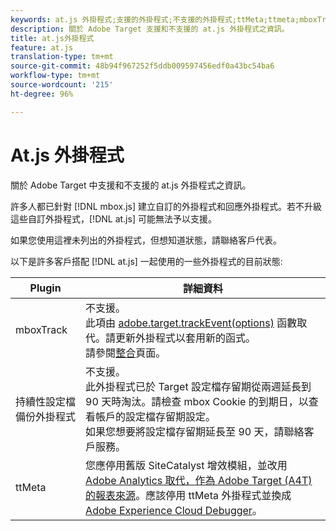 ```yaml
---
keywords: at.js 外掛程式;支援的外掛程式;不支援的外掛程式;ttMeta;ttmeta;mboxTrack
description: 關於 Adobe Target 支援和不支援的 at.js 外掛程式之資訊。
title: at.js外掛程式
feature: at.js
translation-type: tm+mt
source-git-commit: 48b94f967252f5ddb009597456edf0a43bc54ba6
workflow-type: tm+mt
source-wordcount: '215'
ht-degree: 96%

---
```



# At.js 外掛程式

關於 Adobe Target 中支援和不支援的 at.js 外掛程式之資訊。

許多人都已針對 [!DNL mbox.js] 建立自訂的外掛程式和回應外掛程式。若不升級這些自訂外掛程式，[!DNL at.js] 可能無法予以支援。

如果您使用這裡未列出的外掛程式，但想知道狀態，請聯絡客戶代表。

以下是許多客戶搭配 [!DNL at.js] 一起使用的一些外掛程式的目前狀態:

| Plugin | 詳細資料 |
|--- |--- |
| mboxTrack | 不支援。<br>此項由 [adobe.target.trackEvent(options)](/help/c-implementing-target/c-implementing-target-for-client-side-web/adobe-target-trackevent.md) 函數取代。請更新外掛程式以套用新的函式。<br>請參閱[整合](/help/c-implementing-target/c-implementing-target-for-client-side-web/c-how-atjs-works/target-atjs-integrations.md)頁面。 |
| 持續性設定檔備份外掛程式 | 不支援。<br>此外掛程式已於 Target 設定檔存留期從兩週延長到 90 天時淘汰。請檢查 mbox Cookie 的到期日，以查看帳戶的設定檔存留期設定。<br>如果您想要將設定檔存留期延長至 90 天，請聯絡客戶服務。 |
| ttMeta | 您應停用舊版 SiteCatalyst 增效模組，並改用[ Adobe Analytics 取代，作為 Adobe Target (A4T) 的報表來源](/help/c-integrating-target-with-mac/a4t/a4t.md)。應該停用 ttMeta 外掛程式並換成 [Adobe Experience Cloud Debugger](https://chrome.google.com/webstore/detail/adobe-experience-cloud-de/ocdmogmohccmeicdhlhhgepeaijenapj)。 |